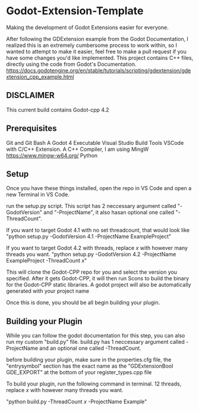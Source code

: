 # Godot-Extension-Template
Making the development of Godot Extensions easier for everyone.

After following the GDExtension example from the Godot Documentation, I realized this is an extremely cumbersome process to work within, so I wanted to attempt to make it easier, feel free to make a pull request if you have some changes you'd like implemented. This project contains C++ files, directly using the code from Godot's Documentation. https://docs.godotengine.org/en/stable/tutorials/scripting/gdextension/gdextension_cpp_example.html

## DISCLAIMER
This current build contains Godot-cpp 4.2

## Prerequisites
Git and Git Bash
A Godot 4 Executable
Visual Studio Build Tools
VSCode with C/C++ Extension.
A C++ Compiler, I am using MingW https://www.mingw-w64.org/
Python


## Setup
Once you have these things installed, open the repo in VS Code and open a new Terminal in VS Code.

run the setup.py script. This script has 2 neccessary argument called "-GodotVersion" and "-ProjectName", it also hasan optional one called "-ThreadCount".

If you want to target Godot 4.1 with no set threadcount, that would look like
"python setup.py -GodotVersion 4.1 -ProjectName ExampleProject"

If you want to target Godot 4.2 with threads, replace _x_ with however many threads you want.
"python setup.py -GodotVersion 4.2 -ProjectName ExampleProject -ThreadCount _x_"

This will clone the Godot-CPP repo for you and select the version you specified. After it gets Godot-CPP, it will then run Scons to build the binary for the Godot-CPP static libraries. A godot project will also be automatically generated with your project name

Once this is done, you should be all begin building your plugin.

## Building your Plugin
While you can follow the godot documentation for this step, you can also run my custom "build.py" file.
build.py has 1 neccessary argument called -ProjectName and an optional one called -ThreadCount.

before building your plugin, make sure in the properties.cfg file, the "entrysymbol" section has the exact name as the "GDExtensionBool GDE_EXPORT" at the bottom of your register_types.cpp file

To build your plugin, run the following command in terminal. 12 threads, replace _x_ with however many threads you want.

"python build.py -ThreadCount _x_ -ProjectName Example"

